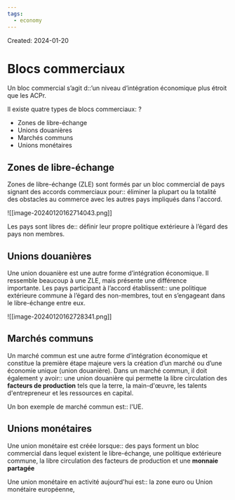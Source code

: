 ```yaml
---
tags:
  - economy
---
```

Created: 2024-01-20

# Blocs commerciaux
Un bloc commercial s’agit d::’un niveau d’intégration économique plus étroit que les ACPr.
<!--SR:!2024-03-03,7,170-->

Il existe quatre types de blocs commerciaux:
?
- Zones de libre-échange
- Unions douanières
- Marchés communs
- Unions monétaires
<!--SR:!2024-02-29,14,170-->

## Zones de libre-échange
Zones de libre-échange (ZLE) sont formés par un bloc commercial de pays signant des accords commerciaux pour:: éliminer la plupart ou la totalité des obstacles au commerce avec les autres pays impliqués dans l'accord.
<!--SR:!2024-02-28,22,230-->
![[image-20240120162714043.png]]


Les pays sont libres de:: définir leur propre politique extérieure à l’égard des pays non membres.
<!--SR:!2024-04-17,54,250-->

## Unions douanières
Une union douanière est une autre forme d’intégration économique. Il ressemble beaucoup à une ZLE, mais présente une différence importante. Les pays participant à l’accord établissent:: une politique extérieure commune à l’égard des non-membres, tout en s’engageant dans le libre-échange entre eux.
<!--SR:!2024-04-09,49,250-->
![[image-20240120162728341.png]]

## Marchés communs
Un marché commun est une autre forme d’intégration économique et constitue la première étape majeure vers la création d’un marché ou d’une économie unique (union douanière). Dans un marché commun, il doit également y avoir:: une union douanière qui permette la libre circulation des **facteurs de production** tels que la terre, la main-d'œuvre, les talents d'entrepreneur et les ressources en capital.
<!--SR:!2024-04-01,44,250-->

Un bon exemple de marché commun est:: l'UE.
<!--SR:!2024-05-02,67,270-->

## Unions monétaires
Une union monétaire est créée lorsque:: des pays forment un bloc commercial dans lequel existent le libre-échange, une politique extérieure commune, la libre circulation des facteurs de production et une **monnaie partagée**
<!--SR:!2024-03-22,31,210-->

Une union monétaire en activité aujourd'hui est:: la zone euro ou Union monétaire européenne,
<!--SR:!2024-04-04,46,250-->